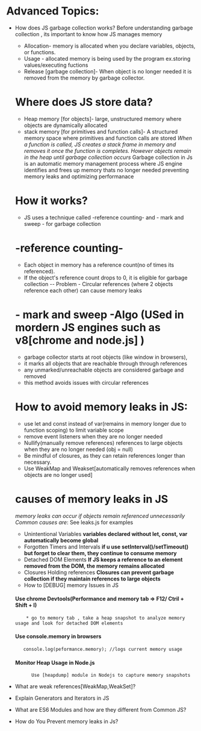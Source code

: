 <!-- JAVASCRIPT INTERVIEW QUESTIONS AND ANSWERS -->
# Advanced Topics:
- How does JS garbage collection works?
   Before understanding garbage collection , its important to know how JS manages memory
    - Allocation- memory is allocated when you declare variables, objects, or functions.
    - Usage - allocated memory is being used by the program ex.storing values/executing fuctions
    - Release [garbage collection]- When object is no longer needed it is removed from the memory by garbage collector.
   # Where does JS store data?
   - Heap memory [for objects]- large, unstructured memory where objects are dynamically allocated
   - stack memory [for primitives and function calls]- A structured memory space where primitives and function calls are stored
    *When a function is called, JS creates a stack frame in memory and removes it once the function is completes. However objects remain in the heap until garbage collection occurs*
   Garbage collection in Js is an automatic memory management process where JS engine 
   identifies and frees up memory thats no longer needed preventing memory leaks and optimizing performanace
   # How it works?
   - JS uses a technique called -reference counting- and - mark and sweep - for garbage collection
   # -reference counting- 
     - Each object in memory has a reference count(no of times its referenced).
     - If the object's reference count drops to 0, it is eligible for garbage collection
     -- Problem - Circular references (where 2 objects reference each other) can cause memory leaks
   # - mark and sweep -Algo (USed in mordern JS engines such as v8[chrome and node.js] )
     - garbage collector starts at root objects (like window in browsers),
     - it marks all objects that are reachable through through references
     - any unmarked/unreachable objects are considered garbage and removed
     - this method avoids issues with circular references 
    # How to avoid memory leaks in JS: 
    - use let and const instead of var(remains in memory longer due to function scoping) to limit variable scope
    - remove event listeners when they are no longer needed
    - Nullify(manually remove references) references to large objects when they are no longer needed  (obj = null)
    - Be mindful of closures, as they can retain references longer than necessary.
    - Use WeakMap and Weakset[automatically removes references when objects are no longer used]
    # causes of memory leaks in JS
     *memory leaks can occur if objects remain referenced unnecessarily*
     *Common causes are*: See leaks.js for examples
     - Unintentional  Variables
     **variables declared without let, const, var automatically become global**
     - Forgotten Timers and Intervals
     **if u use setInterval()/setTimeout() but forget to clear them, they continue to consume memory**
     - Detached DOM Elements
     **If JS keeps a reference to an element removed from the DOM, the memory remains allocated** 
     - Closures Holding references
     **Closures can prevent garbage collection if they maintain references to large objects**
     - How to [DEBUG] memory Issues in JS
     #### Use chrome Devtools(Performance and memory tab => F12/ Ctril + Shift + I)
          * go to memory tab , take a heap snapshot to analyze memory usage and look for detached DOM elements
     #### Use console.memory in browsers
         console.log(peformance.memory); //logs current memory usage
     #### Monitor Heap Usage in Node.js
            Use [heapdump] module in Nodejs to capture memory snapshots


- What are weak references[WeakMap,WeakSet]?
  
- Explain Generators and Iterators in JS
- What are ES6 Modules and how are they different from Common JS?
- How do You Prevent memory leaks in Js?

